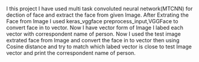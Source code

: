 I this project I have used multi task convoluted neural network(MTCNN) for dection of face and extract the face from given Image. 
After Extrating the Face from Image I used  keras_vggface preprocess_input,VGGFace to convert face in to vector.
Now I have vector form of Image I labed each vector with correspondent name of person.
Now I used the test image extrated face from Image and convert the face in to vector then using Cosine distance and try to match which labed vector is close to test Image vector and print the correspondent name of person.

